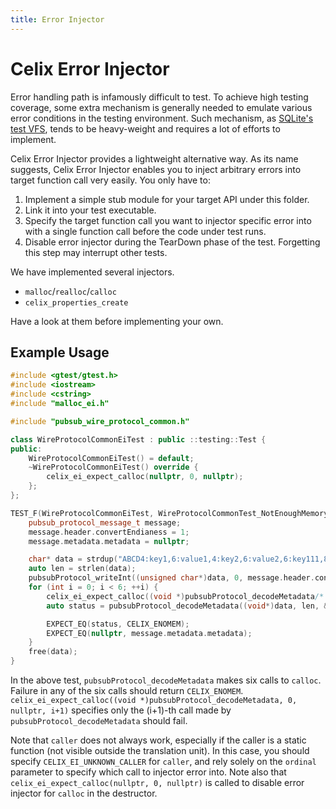 ```yaml
---
title: Error Injector
---
```


<!--
Licensed to the Apache Software Foundation (ASF) under one or more
contributor license agreements.  See the NOTICE file distributed with
this work for additional information regarding copyright ownership.
The ASF licenses this file to You under the Apache License, Version 2.0
(the "License"); you may not use this file except in compliance with
the License.  You may obtain a copy of the License at
   
    http://www.apache.org/licenses/LICENSE-2.0

Unless required by applicable law or agreed to in writing, software
distributed under the License is distributed on an "AS IS" BASIS,
WITHOUT WARRANTIES OR CONDITIONS OF ANY KIND, either express or implied.
See the License for the specific language governing permissions and
limitations under the License.
-->

# Celix Error Injector

Error handling path is infamously difficult to test. 
To achieve high testing coverage, some extra mechanism is generally needed to emulate various error conditions in the testing environment.
Such mechanism, as [SQLite's test VFS](https://www.sqlite.org/src/doc/trunk/src/test_vfs.c), tends to be heavy-weight and requires a lot of efforts to implement. 

Celix Error Injector provides a lightweight alternative way.
As its name suggests, Celix Error Injector enables you to inject arbitrary errors into target function call very easily.
You only have to:

1. Implement a simple stub module for your target API under this folder.
2. Link it into your test executable.
3. Specify the target function call you want to injector specific error into with a single function call before the code under test runs.
4. Disable error injector during the TearDown phase of the test. Forgetting this step may interrupt other tests.

We have implemented several injectors. 

* `malloc`/`realloc`/`calloc`
* `celix_properties_create`

Have a look at them before implementing your own.

## Example Usage

```c++
#include <gtest/gtest.h>
#include <iostream>
#include <cstring>
#include "malloc_ei.h"

#include "pubsub_wire_protocol_common.h"

class WireProtocolCommonEiTest : public ::testing::Test {
public:
    WireProtocolCommonEiTest() = default;
    ~WireProtocolCommonEiTest() override {
        celix_ei_expect_calloc(nullptr, 0, nullptr);
    };
};

TEST_F(WireProtocolCommonEiTest, WireProtocolCommonTest_NotEnoughMemoryForMultipleEntries) {
    pubsub_protocol_message_t message;
    message.header.convertEndianess = 1;
    message.metadata.metadata = nullptr;

    char* data = strdup("ABCD4:key1,6:value1,4:key2,6:value2,6:key111,8:value111,"); //note 3 entries
    auto len = strlen(data);
    pubsubProtocol_writeInt((unsigned char*)data, 0, message.header.convertEndianess, 3);
    for (int i = 0; i < 6; ++i) {
        celix_ei_expect_calloc((void *)pubsubProtocol_decodeMetadata/* caller */, 0, nullptr, i+1/* ordinal */);
        auto status = pubsubProtocol_decodeMetadata((void*)data, len, &message);

        EXPECT_EQ(status, CELIX_ENOMEM);
        EXPECT_EQ(nullptr, message.metadata.metadata);
    }
    free(data);
}
```

In the above test, `pubsubProtocol_decodeMetadata` makes six calls to `calloc`.
Failure in any of the six calls should return `CELIX_ENOMEM`.
`celix_ei_expect_calloc((void *)pubsubProtocol_decodeMetadata, 0, nullptr, i+1)` specifies only the (i+1)-th call made by `pubsubProtocol_decodeMetadata` should fail.


Note that `caller` does not always work, especially if the caller is a static function (not visible outside the translation unit).
In this case, you should specify `CELIX_EI_UNKNOWN_CALLER` for `caller`, and rely solely on the `ordinal` parameter to specify which call to injector error into.
Note also that `celix_ei_expect_calloc(nullptr, 0, nullptr)` is called to disable error injector for `calloc` in the destructor.